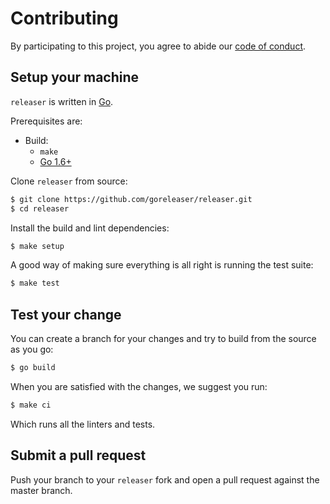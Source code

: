 # Contributing

By participating to this project, you agree to abide our [code of
conduct](/CODE_OF_CONDUCT.md).

## Setup your machine

`releaser` is written in [Go](https://golang.org/).

Prerequisites are:

* Build:
  * `make`
  * [Go 1.6+](http://golang.org/doc/install)

Clone `releaser` from source:

```sh
$ git clone https://github.com/goreleaser/releaser.git
$ cd releaser
```

Install the build and lint dependencies:

``` sh
$ make setup
```

A good way of making sure everything is all right is running the test suite:

``` sh
$ make test
```

## Test your change

You can create a branch for your changes and try to build from the source as you go:

``` sh
$ go build
```

When you are satisfied with the changes, we suggest you run:

``` sh
$ make ci
```

Which runs all the linters and tests.

## Submit a pull request

Push your branch to your `releaser` fork and open a pull request against the
master branch.
